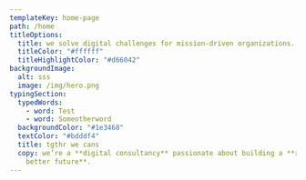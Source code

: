 ```yaml
---
templateKey: home-page
path: /home
titleOptions:
  title: we solve digital challenges for mission-driven organizations.
  titleColor: "#ffffff"
  titleHighlightColor: "#d66042"
backgroundImage:
  alt: sss
  image: /img/hero.png
typingSection:
  typedWords:
    - word: Test
    - word: Someotherword
  backgroundColor: "#1e3468"
  textColor: "#bdddf4"
  title: tgthr we cans
  copy: we’re a **digital consultancy** passionate about building a **radically
    better future**.
---
```

